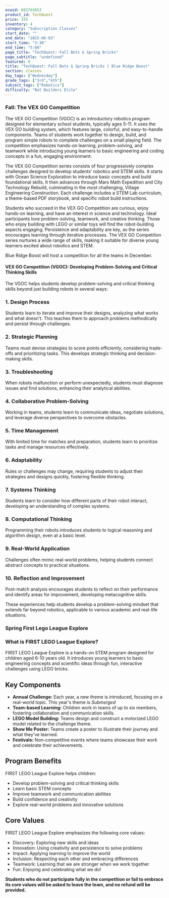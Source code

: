 ```yaml
---
ecwid: 682765853
product_id: TechQuest
price: 155
inventory: 4
category: "Subscription Classes"
start_date: ""
end_date: "2025-06-03"
start_time: "3:30"
end_time: "5:00"
page_title: "TechQuest: Fall Bots & Spring Bricks"
page_subtitle: "undefined"
featured: 0
title: "TechQuest: Fall Bots & Spring Bricks | Blue Ridge Boost"
section: classes
day_tags: ["Wednesday"]
grade_tags: ["3rd","4th"]
subject_tags: ["Robotics"]
difficulty: "Bot Builders Elite"
---
```

<h3>Fall: The VEX GO Competition</h3>

<p>The VEX GO Competition (VGOC) is an introductory robotics program designed for elementary school students, typically ages 5-11. It uses the VEX GO building system, which features large, colorful, and easy-to-handle components. Teams of students work together to design, build, and program simple robots to complete challenges on a small playing field. The competition emphasizes hands-on learning, problem-solving, and teamwork while introducing young learners to basic engineering and coding concepts in a fun, engaging environment.</p>

The VEX GO Competition series consists of four progressively complex challenges designed to develop students' robotics and STEM skills. It starts with Ocean Science Exploration to introduce basic concepts and build foundational skills. It then advances through Mars Math Expedition and City Technology Rebuild, culminating in the most challenging, Village Engineering Construction. Each challenge includes a STEM Lab curriculum, a theme-based PDF storybook, and specific robot build instructions.

Students who succeed in the VEX GO Competition are curious, enjoy hands-on learning, and have an interest in science and technology. Ideal participants love problem-solving, teamwork, and creative thinking. Those who enjoy building with LEGO or similar toys will find the robot-building aspects engaging. Persistence and adaptability are key, as the series encourages learning through iterative processes. The VEX GO Competition series nurtures a wide range of skills, making it suitable for diverse young learners excited about robotics and STEM.

Blue Ridge Boost will host a competition for all the teams in December.

 <h4>VEX GO Competition (VGOC): Developing Problem-Solving and Critical Thinking Skills</h4>
    
<p>The VGOC helps students develop problem-solving and critical thinking skills beyond just building robots in several ways:</p>

<div class="skill">
    <h3>1. Design Process</h3>
    <p>Students learn to iterate and improve their designs, analyzing what works and what doesn't. This teaches them to approach problems methodically and persist through challenges.</p>
</div>

<div class="skill">
    <h3>2. Strategic Planning</h3>
    <p>Teams must devise strategies to score points efficiently, considering trade-offs and prioritizing tasks. This develops strategic thinking and decision-making skills.</p>
</div>

<div class="skill">
    <h3>3. Troubleshooting</h3>
    <p>When robots malfunction or perform unexpectedly, students must diagnose issues and find solutions, enhancing their analytical abilities.</p>
</div>

<div class="skill">
    <h3>4. Collaborative Problem-Solving</h3>
    <p>Working in teams, students learn to communicate ideas, negotiate solutions, and leverage diverse perspectives to overcome obstacles.</p>
</div>

<div class="skill">
    <h3>5. Time Management</h3>
    <p>With limited time for matches and preparation, students learn to prioritize tasks and manage resources effectively.</p>
</div>

<div class="skill">
    <h3>6. Adaptability</h3>
    <p>Rules or challenges may change, requiring students to adjust their strategies and designs quickly, fostering flexible thinking.</p>
</div>

<div class="skill">
    <h3>7. Systems Thinking</h3>
    <p>Students learn to consider how different parts of their robot interact, developing an understanding of complex systems.</p>
</div>

<div class="skill">
    <h3>8. Computational Thinking</h3>
    <p>Programming their robots introduces students to logical reasoning and algorithm design, even at a basic level.</p>
</div>

<div class="skill">
    <h3>9. Real-World Application</h3>
    <p>Challenges often mimic real-world problems, helping students connect abstract concepts to practical situations.</p>
</div>

<div class="skill">
    <h3>10. Reflection and Improvement</h3>
    <p>Post-match analysis encourages students to reflect on their performance and identify areas for improvement, developing metacognitive skills.</p>
</div>

<p>These experiences help students develop a problem-solving mindset that extends far beyond robotics, applicable to various academic and real-life situations.</p>

<h3>Spring First Lego League Explore</h3>

<div class="section">
    <h3>What is FIRST LEGO League Explore?</h3>
    <p>FIRST LEGO League Explore is a hands-on STEM program designed for children aged 6-10 years old. It introduces young learners to basic engineering concepts and scientific ideas through fun, interactive challenges using LEGO bricks.</p>
</div>

<div class="section">
    <h2>Key Components</h2>
    <ul>
        <li><strong>Annual Challenge:</strong> Each year, a new theme is introduced, focusing on a real-world topic. This year's theme is <i>Submerged</i></li>
        <li><strong>Team-based Learning:</strong> Children work in teams of up to six members, fostering collaboration and communication skills.</li>
        <li><strong>LEGO Model Building:</strong> Teams design and construct a motorized LEGO model related to the challenge theme.</li>
        <li><strong>Show Me Poster:</strong> Teams create a poster to illustrate their journey and what they've learned.</li>
        <li><strong>Festivals:</strong> Non-competitive events where teams showcase their work and celebrate their achievements.</li>
    </ul>
</div>

<div class="section">
    <h2>Program Benefits</h2>
    <div class="highlight">
        <p>FIRST LEGO League Explore helps children:</p>
        <ul>
            <li>Develop problem-solving and critical thinking skills</li>
            <li>Learn basic STEM concepts</li>
            <li>Improve teamwork and communication abilities</li>
            <li>Build confidence and creativity</li>
            <li>Explore real-world problems and innovative solutions</li>
        </ul>
    </div>
</div>

<div class="section">
    <h2>Core Values</h2>
    <p>FIRST LEGO League Explore emphasizes the following core values:</p>
    <ul>
        <li>Discovery: Exploring new skills and ideas</li>
        <li>Innovation: Using creativity and persistence to solve problems</li>
        <li>Impact: Applying learning to improve the world</li>
        <li>Inclusion: Respecting each other and embracing differences</li>
        <li>Teamwork: Learning that we are stronger when we work together</li>
        <li>Fun: Enjoying and celebrating what we do!</li>
    </ul>
</div>

<strong>Students who do not participate fully in the competition or fail to embrace its core values will be asked to leave the team, and no refund will be provided.</strong>

